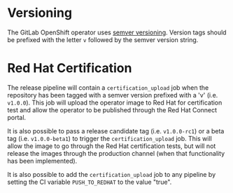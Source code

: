 # Versioning

The GitLab OpenShift operator uses [semver versioning](https://semver.org/).
Version tags should be prefixed with the letter `v` followed by the semver
version string.

# Red Hat Certification

The release pipeline will contain a `certification_upload` job when the
repository has been tagged with a semver version prefixed with a 'v'
(i.e. `v1.0.0`). This job will upload the operator image to Red Hat for
certification test and allow the operator to be published through the
Red Hat Connect portal.

It is also possible to pass a release candidate tag (i.e. `v1.0.0-rc1`) or  a
beta tag (i.e. `v1.0.0-beta1`) to trigger the `certification_upload` job.
This will allow the image to go through the Red Hat certification tests, but
will not release the images through the production channel (when that
functionality has been implemented).

It is also possible to add the `certification_upload` job to any pipeline
by setting the CI variable `PUSH_TO_REDHAT` to the value "true".
